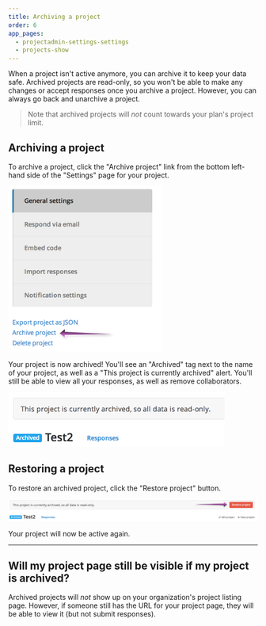 ```yaml
---
title: Archiving a project
order: 6
app_pages:
  - projectadmin-settings-settings
  - projects-show
---
```


When a project isn't active anymore, you can archive it to keep your data safe. Archived projects are read-only, so you won't be able to make any changes or accept responses once you archive a project. However, you can always go back and unarchive a project.

> Note that archived projects will *not* count towards your plan's project limit.

## Archiving a project

To archive a project, click the "Archive project" link from the bottom left-hand side of the "Settings" page for your project.

![archive project](../images/archive_project.png)

Your project is now archived! You'll see an "Archived" tag next to the name of your project, as well as a "This project is currently archived" alert. You'll still be able to view all your responses, as well as remove collaborators.

![archived](../images/archived.png)


## Restoring a project

To restore an archived project, click the "Restore project" button.

![restore project](../images/restore_project.png)

Your project will now be active again.

---

## Will my project page still be visible if my project is archived?
Archived projects will *not* show up on your organization's project listing page. However, if someone still has the URL for your project page, they will be able to view it (but not submit responses).
